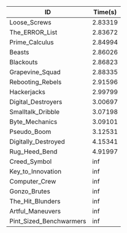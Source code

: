 |ID|Time(s)|
|-|-|
|Loose_Screws|2.83319|
|The_ERROR_List|2.83672|
|Prime_Calculus|2.84994|
|Beasts|2.86026|
|Blackouts|2.86823|
|Grapevine_Squad|2.88335|
|Rebooting_Rebels|2.91596|
|Hackerjacks|2.99799|
|Digital_Destroyers|3.00697|
|Smalltalk_Dribble|3.07198|
|Byte_Mechanics|3.09101|
|Pseudo_Boom|3.12531|
|Digitally_Destroyed|4.15341|
|Rug_Heed_Bend|4.91997|
|Creed_Symbol|inf|
|Key_to_Innovation|inf|
|Computer_Crew|inf|
|Gonzo_Brutes|inf|
|The_Hit_Blunders|inf|
|Artful_Maneuvers|inf|
|Pint_Sized_Benchwarmers|inf|
